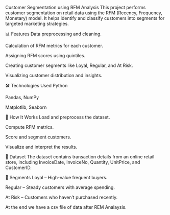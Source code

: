 Customer Segmentation using RFM Analysis
This project performs customer segmentation on retail data using the RFM (Recency, Frequency, Monetary) model. It helps identify and classify customers into segments for targeted marketing strategies.

📊 Features
Data preprocessing and cleaning.

Calculation of RFM metrics for each customer.

Assigning RFM scores using quintiles.

Creating customer segments like Loyal, Regular, and At Risk.

Visualizing customer distribution and insights.

🛠 Technologies Used
Python

Pandas, NumPy

Matplotlib, Seaborn

🚀 How It Works
Load and preprocess the dataset.

Compute RFM metrics.

Score and segment customers.

Visualize and interpret the results.

📂 Dataset
The dataset contains transaction details from an online retail store, including InvoiceDate, InvoiceNo, Quantity, UnitPrice, and CustomerID.

📌 Segments
Loyal – High-value frequent buyers.

Regular – Steady customers with average spending.

At Risk – Customers who haven’t purchased recently.

At the end we have a csv file of data after REM Analaysis.
